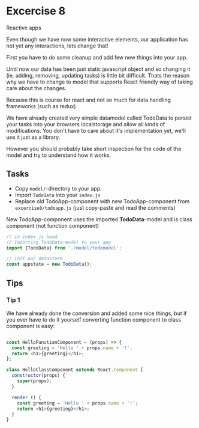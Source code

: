 # Excercise 8

Reactive apps

Even though we have now some interactive elements, our application has not yet any interactions, lets change that!

First you have to do some cleanup and add few new things into your app.

Until now our data has been just static javascript object and so changing it (ie. adding, removing, updating tasks)
is little bit difficult. Thats the reason why we have to change to model that supports React friendly way of taking care about the changes.

Because this is course for react and not so much for data handling frameworks (such as redux)

We have already created very simple datamodel called TodoData to persist your tasks into your browsers localstorage and allow all kinds of modifications.
You don't have to care about it's implementation yet, we'll use it just as a library.

However you should probably take short inspection for the code of the model and try to understand how it works.

## Tasks
- Copy `model/`-directory to your app.
- Import `TodoData` into your `index.js`
- Replace old TodoApp-component with new TodoApp-component from `excercise8/todoapp.js` (just copy-paste and read the comments)

New TodoApp-component uses the imported **TodoData**-model and is class component (not function component)

```javascript
// in index.js head
// Importing TodoData-model to your app
import {TodoData} from './model/todomodel';

// init our datastore
const appstate = new TodoData();

```

## Tips


### Tip 1
We have already done the conversion and added some nice things, but if you ever have to do it yourself
converting function component to class component is easy:

```javascript

const HelloFunctionComponent = (props) => {
  const greeting = 'Hello ' + props.name + '!';
  return <h1>{greeting}</h1>;
};

class HelloClassComponent extends React.Component {
  constructor(props) {
    super(props);
  }

  render () {
    const greeting = 'Hello ' + props.name + '!';
    return <h1>{greeting}</h1>;
  }
}
```
